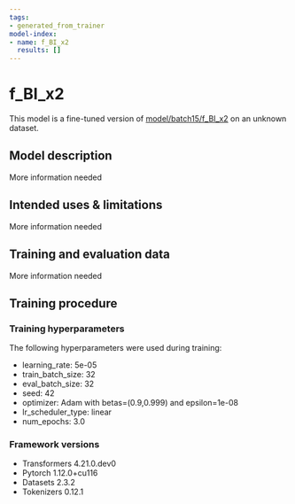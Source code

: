 ```yaml
---
tags:
- generated_from_trainer
model-index:
- name: f_BI_x2
  results: []
---
```


<!-- This model card has been generated automatically according to the information the Trainer had access to. You
should probably proofread and complete it, then remove this comment. -->

# f_BI_x2

This model is a fine-tuned version of [model/batch15/f_BI_x2](https://huggingface.co/model/batch15/f_BI_x2) on an unknown dataset.

## Model description

More information needed

## Intended uses & limitations

More information needed

## Training and evaluation data

More information needed

## Training procedure

### Training hyperparameters

The following hyperparameters were used during training:
- learning_rate: 5e-05
- train_batch_size: 32
- eval_batch_size: 32
- seed: 42
- optimizer: Adam with betas=(0.9,0.999) and epsilon=1e-08
- lr_scheduler_type: linear
- num_epochs: 3.0

### Framework versions

- Transformers 4.21.0.dev0
- Pytorch 1.12.0+cu116
- Datasets 2.3.2
- Tokenizers 0.12.1
